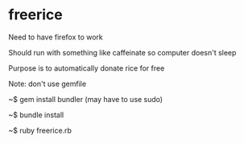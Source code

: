 # freerice
Need to have firefox to work

Should run with something like caffeinate so computer doesn't sleep

Purpose is to automatically donate rice for free

Note: don't use gemfile

~$ gem install bundler (may have to use sudo)

~$ bundle install

~$ ruby freerice.rb
